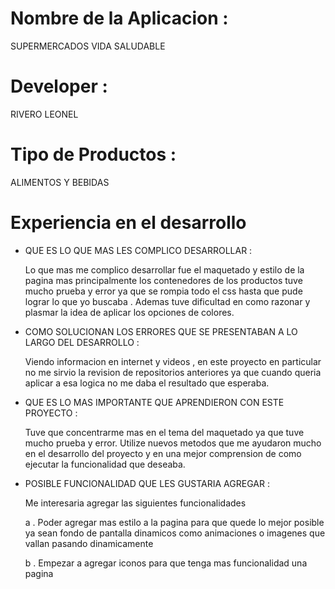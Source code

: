 # Nombre de la Aplicacion :

SUPERMERCADOS VIDA SALUDABLE


# Developer : 

RIVERO LEONEL


# Tipo de Productos :

ALIMENTOS Y BEBIDAS


# Experiencia en el desarrollo

- QUE ES LO QUE MAS LES COMPLICO DESARROLLAR :

    Lo que mas me complico desarrollar fue el maquetado y estilo de la pagina mas principalmente los contenedores de los productos tuve mucho prueba y error ya que se rompia todo el css hasta que pude lograr lo que yo buscaba . Ademas tuve dificultad en como razonar y plasmar la idea de aplicar los opciones de colores.


- COMO SOLUCIONAN LOS ERRORES QUE SE PRESENTABAN A LO LARGO DEL DESARROLLO :

    Viendo informacion en internet y videos , en este proyecto en particular no me sirvio la revision de repositorios anteriores ya que cuando queria aplicar a esa logica no me daba el resultado que esperaba.


- QUE ES LO MAS IMPORTANTE QUE APRENDIERON CON ESTE PROYECTO :

    Tuve que concentrarme mas en el tema del maquetado ya que tuve mucho prueba y error. Utilize nuevos metodos que me ayudaron mucho en el desarrollo del proyecto y en una mejor comprension de como ejecutar la funcionalidad que deseaba.

- POSIBLE FUNCIONALIDAD QUE LES GUSTARIA AGREGAR :

    Me interesaria agregar las siguientes funcionalidades

    a . Poder agregar mas estilo a la pagina para que quede lo mejor posible ya sean fondo de pantalla dinamicos como animaciones o imagenes que vallan pasando dinamicamente

    b . Empezar a agregar iconos para que tenga mas funcionalidad una pagina 